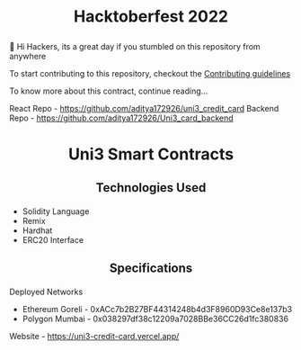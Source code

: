 # <p align="center">Hacktoberfest 2022</p>
👋 Hi Hackers, its a great day if you stumbled on this repository from anywhere 

To start contributing to this repository, checkout the [Contributing guidelines](https://github.com/aditya172926/uni3_cards_contracts/blob/main/CONTRIBUTING.md)

To know more about this contract, continue reading...

React Repo - https://github.com/aditya172926/uni3_credit_card
Backend Repo - https://github.com/aditya172926/Uni3_card_backend

# <p align="center">Uni3 Smart Contracts</p>
## <p align="center">Technologies Used</p>
- Solidity Language
- Remix
- Hardhat
- ERC20 Interface

## <p align="center">Specifications</p>
Deployed Networks
- Ethereum Goreli - 0xACc7b2B27BF44314248b4d3F8960D93Ce8e137b3
- Polygon Mumbai - 0x038297df38c12209a7028BBe36CC26d1fc380836

Website - https://uni3-credit-card.vercel.app/
